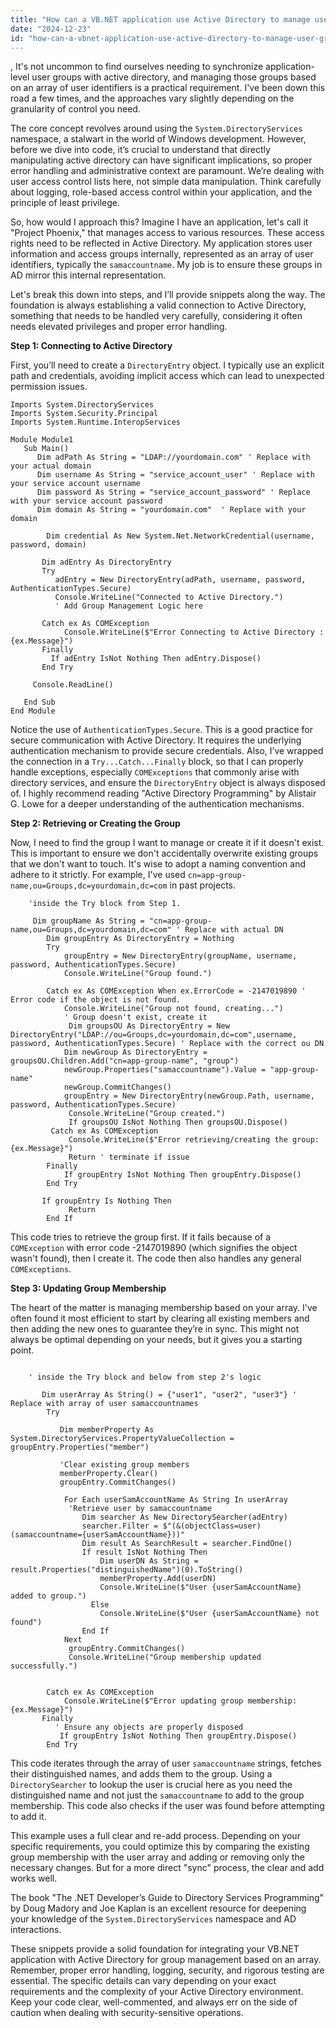 ```yaml
---
title: "How can a VB.NET application use Active Directory to manage user groups based on an array?"
date: "2024-12-23"
id: "how-can-a-vbnet-application-use-active-directory-to-manage-user-groups-based-on-an-array"
---
```


,  It's not uncommon to find ourselves needing to synchronize application-level user groups with active directory, and managing those groups based on an array of user identifiers is a practical requirement. I've been down this road a few times, and the approaches vary slightly depending on the granularity of control you need.

The core concept revolves around using the `System.DirectoryServices` namespace, a stalwart in the world of Windows development. However, before we dive into code, it’s crucial to understand that directly manipulating active directory can have significant implications, so proper error handling and administrative context are paramount. We’re dealing with user access control lists here, not simple data manipulation. Think carefully about logging, role-based access control within your application, and the principle of least privilege.

So, how would I approach this? Imagine I have an application, let's call it "Project Phoenix," that manages access to various resources. These access rights need to be reflected in Active Directory. My application stores user information and access groups internally, represented as an array of user identifiers, typically the `samaccountname`. My job is to ensure these groups in AD mirror this internal representation.

Let's break this down into steps, and I’ll provide snippets along the way. The foundation is always establishing a valid connection to Active Directory, something that needs to be handled very carefully, considering it often needs elevated privileges and proper error handling.

**Step 1: Connecting to Active Directory**

First, you’ll need to create a `DirectoryEntry` object. I typically use an explicit path and credentials, avoiding implicit access which can lead to unexpected permission issues.

```vb.net
Imports System.DirectoryServices
Imports System.Security.Principal
Imports System.Runtime.InteropServices

Module Module1
   Sub Main()
      Dim adPath As String = "LDAP://yourdomain.com" ' Replace with your actual domain
      Dim username As String = "service_account_user" ' Replace with your service account username
      Dim password As String = "service_account_password" ' Replace with your service account password
      Dim domain As String = "yourdomain.com"  ' Replace with your domain

        Dim credential As New System.Net.NetworkCredential(username, password, domain)

       Dim adEntry As DirectoryEntry
       Try
          adEntry = New DirectoryEntry(adPath, username, password, AuthenticationTypes.Secure)
          Console.WriteLine("Connected to Active Directory.")
          ' Add Group Management Logic here
          
       Catch ex As COMException
            Console.WriteLine($"Error Connecting to Active Directory : {ex.Message}")
       Finally
         If adEntry IsNot Nothing Then adEntry.Dispose()
       End Try

     Console.ReadLine()

   End Sub
End Module
```

Notice the use of `AuthenticationTypes.Secure`. This is a good practice for secure communication with Active Directory. It requires the underlying authentication mechanism to provide secure credentials. Also, I’ve wrapped the connection in a `Try...Catch...Finally` block, so that I can properly handle exceptions, especially `COMExceptions` that commonly arise with directory services, and ensure the `DirectoryEntry` object is always disposed of. I highly recommend reading "Active Directory Programming" by Alistair G. Lowe for a deeper understanding of the authentication mechanisms.

**Step 2: Retrieving or Creating the Group**

Now, I need to find the group I want to manage or create it if it doesn't exist. This is important to ensure we don't accidentally overwrite existing groups that we don't want to touch. It's wise to adopt a naming convention and adhere to it strictly. For example, I've used `cn=app-group-name,ou=Groups,dc=yourdomain,dc=com` in past projects.

```vb.net
    'inside the Try block from Step 1.

     Dim groupName As String = "cn=app-group-name,ou=Groups,dc=yourdomain,dc=com" ' Replace with actual DN
        Dim groupEntry As DirectoryEntry = Nothing
        Try
            groupEntry = New DirectoryEntry(groupName, username, password, AuthenticationTypes.Secure)
            Console.WriteLine("Group found.")

        Catch ex As COMException When ex.ErrorCode = -2147019890 ' Error code if the object is not found.
            Console.WriteLine("Group not found, creating...")
            ' Group doesn't exist, create it
             Dim groupsOU As DirectoryEntry = New DirectoryEntry("LDAP://ou=Groups,dc=yourdomain,dc=com",username, password, AuthenticationTypes.Secure) ' Replace with the correct ou DN
            Dim newGroup As DirectoryEntry = groupsOU.Children.Add("cn=app-group-name", "group")
            newGroup.Properties("samaccountname").Value = "app-group-name"
            newGroup.CommitChanges()
            groupEntry = New DirectoryEntry(newGroup.Path, username, password, AuthenticationTypes.Secure)
             Console.WriteLine("Group created.")
             If groupsOU IsNot Nothing Then groupsOU.Dispose()
         Catch ex As COMException
             Console.WriteLine($"Error retrieving/creating the group: {ex.Message}")
             Return ' terminate if issue
        Finally
            If groupEntry IsNot Nothing Then groupEntry.Dispose()
        End Try

       If groupEntry Is Nothing Then
             Return
        End If
```

This code tries to retrieve the group first. If it fails because of a `COMException` with error code -2147019890 (which signifies the object wasn't found), then I create it. The code then also handles any general `COMExceptions`.

**Step 3: Updating Group Membership**

The heart of the matter is managing membership based on your array. I've often found it most efficient to start by clearing all existing members and then adding the new ones to guarantee they’re in sync. This might not always be optimal depending on your needs, but it gives you a starting point.

```vb.net

    ' inside the Try block and below from step 2's logic

       Dim userArray As String() = {"user1", "user2", "user3"} ' Replace with array of user samaccountnames
        Try

           Dim memberProperty As System.DirectoryServices.PropertyValueCollection = groupEntry.Properties("member")

           'Clear existing group members
           memberProperty.Clear()
           groupEntry.CommitChanges()

            For Each userSamAccountName As String In userArray
             'Retrieve user by samaccountname
                Dim searcher As New DirectorySearcher(adEntry)
                searcher.Filter = $"(&(objectClass=user)(samaccountname={userSamAccountName}))"
                Dim result As SearchResult = searcher.FindOne()
                If result IsNot Nothing Then
                    Dim userDN As String = result.Properties("distinguishedName")(0).ToString()
                    memberProperty.Add(userDN)
                    Console.WriteLine($"User {userSamAccountName} added to group.")
                  Else
                    Console.WriteLine($"User {userSamAccountName} not found")
                End If
            Next
             groupEntry.CommitChanges()
             Console.WriteLine("Group membership updated successfully.")


        Catch ex As COMException
            Console.WriteLine($"Error updating group membership: {ex.Message}")
       Finally
          ' Ensure any objects are properly disposed
           If groupEntry IsNot Nothing Then groupEntry.Dispose()
        End Try

```

This code iterates through the array of user `samaccountname` strings, fetches their distinguished names, and adds them to the group. Using a `DirectorySearcher` to lookup the user is crucial here as you need the distinguished name and not just the `samaccountname` to add to the group membership. This code also checks if the user was found before attempting to add it.

This example uses a full clear and re-add process. Depending on your specific requirements, you could optimize this by comparing the existing group membership with the user array and adding or removing only the necessary changes. But for a more direct "sync" process, the clear and add works well.

The book "The .NET Developer’s Guide to Directory Services Programming" by Doug Madory and Joe Kaplan is an excellent resource for deepening your knowledge of the `System.DirectoryServices` namespace and AD interactions.

These snippets provide a solid foundation for integrating your VB.NET application with Active Directory for group management based on an array. Remember, proper error handling, logging, security, and rigorous testing are essential. The specific details can vary depending on your exact requirements and the complexity of your Active Directory environment. Keep your code clear, well-commented, and always err on the side of caution when dealing with security-sensitive operations.

